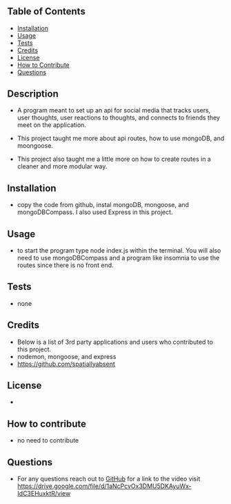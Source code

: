 # <socialMediaApi>


## Table of Contents
- [Installation](#installation)
- [Usage](#usage)
- [Tests](#tests)
- [Credits](#credits)
- [License](#license)
- [How to Contribute](#how-to-contribute)
- [Questions](#questions)


## Description
- A program meant to set up an api for social media that tracks users, user thoughts, user reactions to thoughts, and connects to friends they meet on the application. 


- This project taught me more about api routes, how to use mongoDB, and moongoose.
- This project also taught me a little more on how to create routes in a cleaner and more modular way.



## Installation
- copy the code from github, instal mongoDB, mongoose, and mongoDBCompass. I also used Express in this project.


## Usage
- to start the program type node index.js within the terminal. You will also need to use mongoDBCompass and a program like insomnia to use the routes since there is no front end. 


## Tests
- none


## Credits
- Below is a list of 3rd party applications and users who contributed to this project.
- nodemon, mongoose, and express
- https://github.com/spatiallyabsent


## License
-


## How to contribute
- no need to contribute


## Questions
- For any questions reach out to [GitHub](https://github.com/spatiallyabsent) for a link to the video visit https://drive.google.com/file/d/1aNcPcvOx3DMU5DKAyuWx-IdC3EHuxktR/view